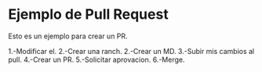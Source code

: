 # Ejemplo de Pull Request
Esto es un ejemplo para crear un PR.

1.-Modificar el.
2.-Crear una ranch.
2.-Crear un MD.
3.-Subir mis cambios al pull.
4.-Crear un PR.
5.-Solicitar aprovacion.
6.-Merge.

